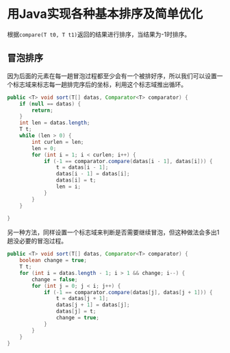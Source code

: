 # 用Java实现各种基本排序及简单优化
根据`compare(T t0, T t1)`返回的结果进行排序，当结果为-1时排序。

## 冒泡排序
因为后面的元素在每一趟冒泡过程都至少会有一个被排好序，所以我们可以设置一个标志域来标志每一趟排完序后的坐标，利用这个标志域推出循环。
```java
public <T> void sort(T[] datas, Comparator<T> comparator) {
	if (null == datas) {
		return;
	}
	int len = datas.length;
	T t;
	while (len > 0) {
		int curlen = len;
		len = 0;
		for (int i = 1; i < curlen; i++) {
			if (-1 == comparator.compare(datas[i - 1], datas[i])) {
				t = datas[i - 1];
				datas[i - 1] = datas[i];
				datas[i] = t;
				len = i;
			}
		}
	}
	
}
```
另一种方法，同样设置一个标志域来判断是否需要继续冒泡，但这种做法会多出1趟没必要的冒泡过程。
```java
public <T> void sort(T[] datas, Comparator<T> comparator) {
	boolean change = true;
	T t;
	for (int i = datas.length - 1; i > 1 && change; i--) {
		change = false;
		for (int j = 0; j < i; j++) {
			if (-1 == comparator.compare(datas[j], datas[j + 1])) {
				t = datas[j + 1];
				datas[j + 1] = datas[j];
				datas[j] = t;
				change = true;
			}
		}
	}
}
```

